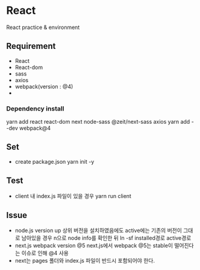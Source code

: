 # React
React practice & environment 

## Requirement
- React
- React-dom
- sass
- axios
- webpack(version : @4)
- 
### Dependency install
yarn add react react-dom next node-sass @zeit/next-sass axios
yarn add --dev webpack@4

## Set
- create package.json
yarn init -y

## Test
- client 내 index.js 파일이 있을 경우
yarn run client

## Issue
- node.js version up
상위 버전을 설치하였음에도 active에는 기존의 버전이 그대로 남아있을 경우 n으로 node info를 확인한 뒤
ln -sf installed경로 active경로
- next.js webpack version @5
next.js에서 webpack @5는 stable이 떨어진다는 이슈로 인해 @4 사용
- next는 pages 폴더와 index.js 파일이 반드시 포함되어야 한다.
